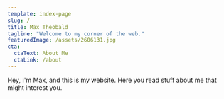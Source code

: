 ```yaml
---
template: index-page
slug: /
title: Max Theobald
tagline: "Welcome to my corner of the web."
featuredImage: /assets/2606131.jpg
cta:
  ctaText: About Me
  ctaLink: /about
---
```

Hey, I'm Max, and this is my website. Here you read stuff about me that might interest you.